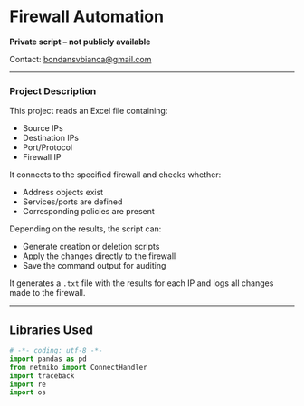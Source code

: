# Firewall Automation

**Private script – not publicly available**

Contact: bondansvbianca@gmail.com

---

### Project Description

This project reads an Excel file containing:

- Source IPs  
- Destination IPs  
- Port/Protocol  
- Firewall IP  

It connects to the specified firewall and checks whether:

- Address objects exist  
- Services/ports are defined  
- Corresponding policies are present  

Depending on the results, the script can:

- Generate creation or deletion scripts  
- Apply the changes directly to the firewall  
- Save the command output for auditing

It generates a `.txt` file with the results for each IP and logs all changes made to the firewall.

---

## Libraries Used

```python
# -*- coding: utf-8 -*-
import pandas as pd
from netmiko import ConnectHandler
import traceback
import re 
import os
